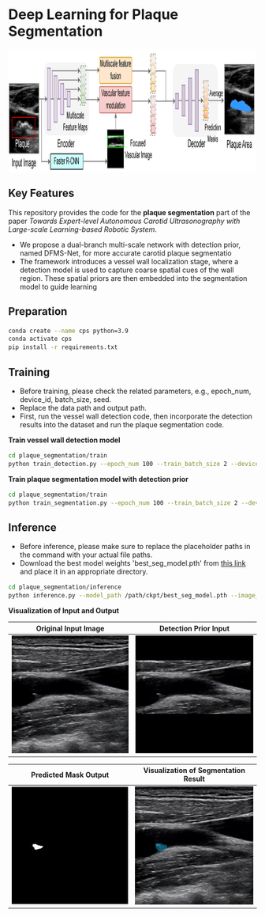 # Deep Learning for Plaque Segmentation
<p align="center"> <img src='fig/plaque_segmentation.png' align="center" height="250px"> </p>

## Key Features

This repository provides the code for the **plaque segmentation** part of the paper *Towards Expert-level Autonomous Carotid Ultrasonography with Large-scale Learning-based Robotic System*.

- We propose a dual-branch multi-scale network with detection prior, named DFMS-Net, for more accurate carotid plaque segmentatio
- The framework introduces a vessel wall localization stage, where a detection model is used to capture coarse spatial cues of the wall region. These spatial priors are then embedded into the segmentation model to guide learning

## Preparation

```bash
conda create --name cps python=3.9
conda activate cps
pip install -r requirements.txt
```

## Training

- Before training, please check the related parameters, e.g., epoch_num, device_id, batch_size, seed.
- Replace the data path and output path.
- First, run the vessel wall detection code, then incorporate the detection results into the dataset and run the plaque segmentation code.


**Train vessel wall detection model**

```bash
cd plaque_segmentation/train
python train_detection.py --epoch_num 100 --train_batch_size 2 --device_id 0 --output_dir 'path' --detetion_data_root 'path' 
```

**Train plaque segmentation model with detection prior**

```bash
cd plaque_segmentation/train
python train_segmentation.py --epoch_num 100 --train_batch_size 2 --device_id 0 --seed 0 --ckpt_path 'path' --data_root 'path' --exp_name 'DFMS_first_train'
```

##  Inference

- Before inference, please make sure to replace the placeholder paths in the command with your actual file paths.
- Download the best model weights 'best_seg_model.pth' from [this link](https://drive.google.com/file/d/1YJRzv9wy6yPjFydjJROBPyj3BhM2AzxE/view?usp=sharing) and place it in an appropriate directory.

```bash
cd plaque_segmentation/inference
python inference.py --model_path /path/ckpt/best_seg_model.pth --image_path /path/input/1.jpg --det_path /path/input/1_det.jpg --save_mask_path /path/output/1_mask.jpg --save_vis_path /path/output/1_vis.jpg
```
**Visualization of Input and Output**

| Original Input Image                     | Detection Prior Input                            |
| ---------------------------------------- | ------------------------------------------------ |
| ![Input Image](./inference/input/1.jpg)  | ![Detection Prior](./inference/input/1_det.jpg)  |

| Predicted Mask Output                          | Visualization of Segmentation Result                   |
| ---------------------------------------------- | ------------------------------------------------------ |
| ![Mask Output](./inference/output/1_mask.jpg)  | ![Visualization Output](./inference/output/1_vis.jpg)  |
